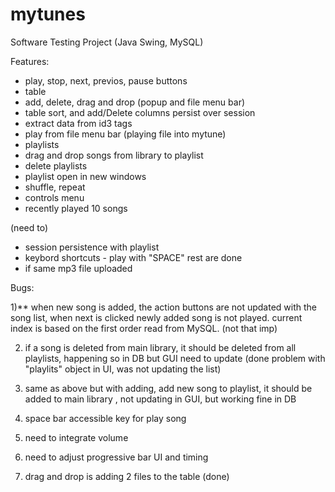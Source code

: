 # mytunes
Software Testing Project (Java Swing, MySQL)

Features:
- play, stop, next, previos, pause buttons
- table
- add, delete, drag and drop (popup and file menu bar)
- table sort, and add/Delete columns persist over session
- extract data from id3 tags
- play from file menu bar (playing file into mytune)
- playlists
- drag and drop songs from library to playlist
- delete playlists
- playlist open in new windows
- shuffle, repeat
- controls menu
- recently played 10 songs

(need to)


- session persistence with playlist
- keybord shortcuts - play with "SPACE" rest are done
- if same mp3 file uploaded

Bugs:

1)** when new song is added, the action buttons are not updated with the song list, when next is clicked newly added song is not played.
current index is based on the first order read from MySQL. 
(not that imp)

2) if a song is deleted from main library, it should be deleted from all playlists, happening so in DB but GUI need to update (done problem with "playlits" object in UI, was not updating the list)

3) same as above but with adding, add new song to playlist, it should be added to main library , not updating in GUI, but working fine in DB

4) space bar accessible key for play song

5) need to integrate volume

6) need to adjust progressive bar UI and timing

7) drag and drop is adding 2 files to the table (done)
